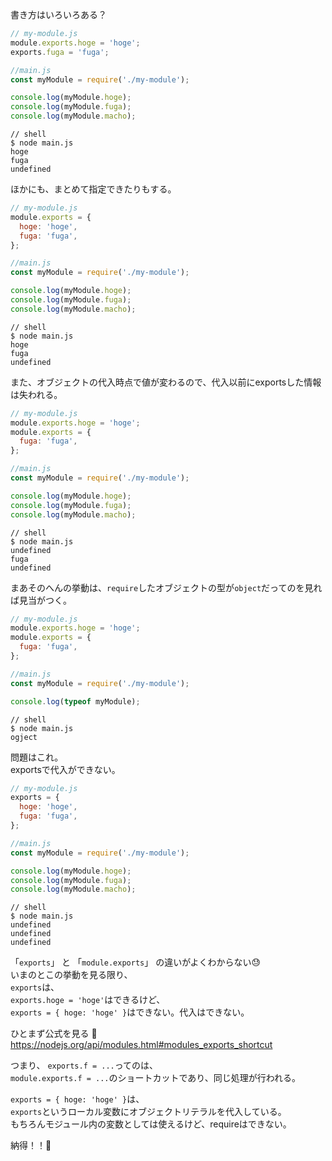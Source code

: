 書き方はいろいろある？

```js
// my-module.js
module.exports.hoge = 'hoge';
exports.fuga = 'fuga';
```
```js
//main.js
const myModule = require('./my-module');

console.log(myModule.hoge);
console.log(myModule.fuga);
console.log(myModule.macho);
```
```shell
// shell
$ node main.js
hoge
fuga
undefined
```

ほかにも、まとめて指定できたりもする。
```js
// my-module.js
module.exports = {
  hoge: 'hoge',
  fuga: 'fuga',
};
```
```js
//main.js
const myModule = require('./my-module');

console.log(myModule.hoge);
console.log(myModule.fuga);
console.log(myModule.macho);
```
```shell
// shell
$ node main.js
hoge
fuga
undefined
```

また、オブジェクトの代入時点で値が変わるので、代入以前にexportsした情報は失われる。
```js
// my-module.js
module.exports.hoge = 'hoge';
module.exports = {
  fuga: 'fuga',
};
```
```js
//main.js
const myModule = require('./my-module');

console.log(myModule.hoge);
console.log(myModule.fuga);
console.log(myModule.macho);
```
```shell
// shell
$ node main.js
undefined
fuga
undefined
```

まあそのへんの挙動は、`require`したオブジェクトの型が`object`だってのを見れば見当がつく。
```js
// my-module.js
module.exports.hoge = 'hoge';
module.exports = {
  fuga: 'fuga',
};
```
```js
//main.js
const myModule = require('./my-module');

console.log(typeof myModule);
```
```shell
// shell
$ node main.js
ogject
```

問題はこれ。  
exportsで代入ができない。
```js
// my-module.js
exports = {
  hoge: 'hoge',
  fuga: 'fuga',
};
```
```js
//main.js
const myModule = require('./my-module');

console.log(myModule.hoge);
console.log(myModule.fuga);
console.log(myModule.macho);
```
```shell
// shell
$ node main.js
undefined
undefined
undefined
```

「`exports`」 と 「`module.exports`」 の違いがよくわからない:sweat:  
いまのとこの挙動を見る限り、  
`exports`は、  
`exports.hoge = 'hoge'`はできるけど、  
`exports = { hoge: 'hoge' }`はできない。代入はできない。

ひとまず公式を見る :eyes:
https://nodejs.org/api/modules.html#modules_exports_shortcut

つまり、
`exports.f = ...`ってのは、  
`module.exports.f = ...`のショートカットであり、同じ処理が行われる。

`exports = { hoge: 'hoge' }`は、  
`exports`というローカル変数にオブジェクトリテラルを代入している。  
もちろんモジュール内の変数としては使えるけど、requireはできない。

納得！！:tada:
